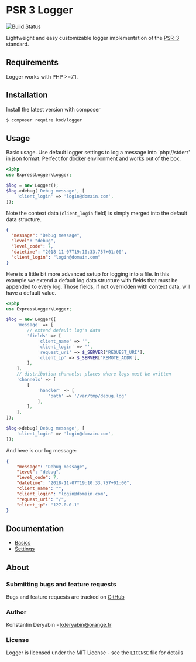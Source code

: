 # PSR 3 Logger 

[![Build Status](https://travis-ci.org/kderyabin/logger.svg?branch=master)](https://travis-ci.org/kderyabin/logger)

Lightweight and easy customizable logger implementation of the [PSR-3](https://github.com/php-fig/fig-standards/blob/master/accepted/PSR-3-logger-interface.md) standard.


## Requirements
Logger works with PHP >=7.1.

## Installation
Install the latest version with composer

```bash
$ composer require kod/logger
```

## Usage

Basic usage. Use default logger settings to log a message into 'php://stderr' in json format. Perfect for docker environment and works out of the box.

```php
<?php
use ExpressLogger\Logger;

$log = new Logger();
$log->debug('Debug message', [
    'client_login' => 'login@domain.com',
]);
```
Note the context data (`client_login` field) is simply merged into the default data structure.

```json
{
  "message": "Debug message",
  "level": "debug",
  "level_code": 7,
  "datetime": "2018-11-07T19:10:33.757+01:00",
  "client_login": "login@domain.com"
}
```
Here is a little bit more advanced setup for logging into a file. In this example we extend a default log data structure with fields that must be appended to every log. Those fields, if not overridden with context data, will have a default value.

```php
<?php
use ExpressLogger\Logger;

$log = new Logger([
    'message' => [
        // extend default log's data
        'fields' => [
            'client_name' => '',
            'client_login' => '',
            'request_uri' => $_SERVER['REQUEST_URI'],
            'client_ip' => $_SERVER['REMOTE_ADDR'],
        ],
    ],
    // distribution channels: places where logs must be written 
    'channels' => [
        [
            'handler' => [
                'path' => '/var/tmp/debug.log'
            ],
        ],
    ],
]);

$log->debug('Debug message', [
    'client_login' => 'login@domain.com',
]);
```
And here is our log message:
```json
{
    "message": "Debug message",
    "level": "debug",
    "level_code": 7,
    "datetime": "2018-11-07T19:10:33.757+01:00",
    "client_name": "",
    "client_login": "login@domain.com",
    "request_uri": "/",
    "client_ip": "127.0.0.1"
}
```
## Documentation

* [Basics](./doc/core.md)
* [Settings](./doc/configuration.md)

## About

### Submitting bugs and feature requests

Bugs and feature requests are tracked on [GitHub](https://github.com/kderyabin/logger/issues)

### Author

Konstantin Deryabin - <kderyabin@orange.fr>

### License

Logger is licensed under the MIT License - see the `LICENSE` file for details

